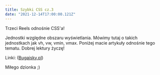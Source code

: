 ```yaml
---
title: Szybki CSS cz.3
date: "2021-12-14T17:00:00.121Z"
---
```


Trzeci Reels odnośnie CSS'a!

Jednostki względne obszaru wyświetlania. Mówimy tutaj o takich jednostkach jak vh, vw, vmin, vmax. Poniżej macie artykuły odnośnie tego tematu. Dobrej lektury życzę!

Linki:
([Bugajsky.pl](https://bugajsky.pl/2020/07/15/jednostki-dlugosci-w-css/))

Miłego dzionka ;)
